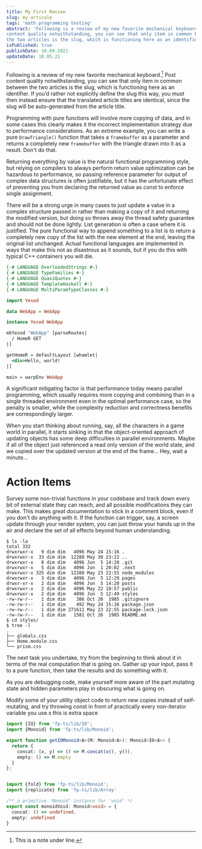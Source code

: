 ```yaml
---
title: My First Review
slug: my-articale
tags: 'math programming testing'
abstract: 'Following is a review of my new favorite mechanical keyboard. Post
content quality notwithstanding, you can see that only item in common between
the two articles is the slug, which is functioning here as an identifier.'
isPublished: true
publishDate: 10.09.2021
updateDate: 10.05.21
---
```


Following is a review of my new favorite mechanical keyboard.[^1] Post content
quality notwithstanding, you can see that only item in common between the two
articles is the slug, which is functioning here as an identifier. If you’d
rather not explicitly define the slug this way, you must then instead ensure
that the translated article titles are identical, since the slug will be
auto-generated from the article title.

Programming with pure functions will involve more copying of data, and in some
cases this clearly makes it the incorrect implementation strategy due to
performance considerations. As an extreme example, you can write a pure
`DrawTriangle()` function that takes a `framebuffer` as a parameter and returns
a completely new `framebuffer` with the triangle drawn into it as a result.
Don't do that.

Returning everything by value is the natural functional programming style, but
relying on compilers to always perform return value optimization can be
hazardous to performance, so passing reference parameter for output of complex
data structures is often justifiable, but it has the unfortunate effect of
preventing you from declaring the returned value as const to enforce single
assignment.

There will be a strong urge in many cases to just update a value in a complex
structure passed in rather than making a copy of it and returning the modified
version, but doing so throws away the thread safety guarantee and should not be
done lightly. List generation is often a case where it is justified. The pure
functional way to append something to a list is to return a completely new copy
of the list with the new element at the end, leaving the original list
unchanged. Actual functional languages are implemented in ways that make this
not as disastrous as it sounds, but if you do this with typical C++ containers
you will die.

``` haskell
{-# LANGUAGE OverloadedStrings #-}
{-# LANGUAGE TypeFamilies #-}
{-# LANGUAGE QuasiQuotes #-}
{-# LANGUAGE TemplateHaskell #-}
{-# LANGUAGE MultiParamTypeClasses #-}

import Yesod

data WebApp = WebApp

instance Yesod WebApp

mkYesod "WebApp" [parseRoutes|
  / HomeR GET
|]

getHomeR = defaultLayout [whamlet|
  <div>Hello, world!
|]

main = warpEnv WebApp
```

A significant mitigating factor is that performance today means parallel
programming, which usually requires more copying and combining than in a single
threaded environment even in the optimal performance case, so the penalty is
smaller, while the complexity reduction and correctness benefits are
correspondingly larger.

When you start thinking about running, say, all the characters in a game world
in parallel, it starts sinking in that the object-oriented approach of updating
objects has some deep difficulties in parallel environments. Maybe if all of the
object just referenced a read only version of the world state, and we copied
over the updated version at the end of the frame… Hey, wait a minute…

# Action Items

Survey some non-trivial functions in your codebase and track down every bit of
external state they can reach, and all possible modifications they can make.
This makes great documentation to stick in a comment block, even if you don't do
anything with it. If the function can trigger, say, a screen update through your
render system, you can just throw your hands up in the air and declare the set
of all effects beyond human understanding.

``` console
$ ls -la
total 332
drwxrwxr-x   9 dim dim   4096 May 24 15:16 .
drwxrwxr-x  33 dim dim  12288 May 30 23:22 ..
drwxrwxr-x   8 dim dim   4096 Jun  5 14:20 .git
drwxrwxr-x   5 dim dim   4096 Jun  1 20:02 .next
drwxrwxr-x 325 dim dim  12288 May 23 22:55 node_modules
drwxrwxr-x   3 dim dim   4096 Jun  5 12:29 pages
drwxr-xr-x   2 dim dim   4096 Jun  5 14:20 posts
drwxrwxr-x   2 dim dim   4096 May 22 10:57 public
drwxrwxr-x   2 dim dim   4096 Jun  5 12:49 styles
-rw-rw-r--   1 dim dim    386 Oct 26  1985 .gitignore
-rw-rw-r--   1 dim dim    492 May 24 15:16 package.json
-rw-rw-r--   1 dim dim 271611 May 23 22:55 package-lock.json
-rw-rw-r--   1 dim dim   1581 Oct 26  1985 README.md
$ cd styles/
$ tree -l
.
├── globals.css
├── Home.module.css
└── prism.css
```

The next task you undertake, try from the beginning to think about it in terms
of the real computation that is going on. Gather up your input, pass it to a
pure function, then take the results and do something with it.

As you are debugging code, make yourself more aware of the part mutating state
and hidden parameters play in obscuring what is going on.

Modify some of your utility object code to return new copies instead of
self-mutating, and try throwing const in front of practically every non-iterator
variable you use.s this is extra space

``` typescript
import {IO} from 'fp-ts/lib/IO';
import {Monoid} from 'fp-ts/lib/Monoid';

export function getIOMonoid<A>(M: Monoid<A>): Monoid<IO<A>> {
  return {
    concat: (x, y) => () => M.concat(x(), y()),
    empty: () => M.empty
  }
};


import {fold} from 'fp-ts/lib/Monoid';
import {replicate} from 'fp-ts/lib/Array'

/** a primitive 'Monoid' instance for 'void' */
export const monoidVoid: Monoid<void> = {
  concat: () => undefined,
  empty: undefined
}
```



[^1]: This is a note under line.
